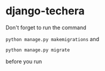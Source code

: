 # django-techera

Don't forget to run the command 

```python manage.py makemigrations```
and
```python
python manage.py migrate
````

before you run 
